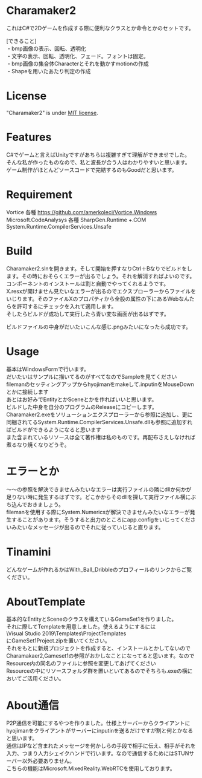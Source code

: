 # Charamaker2

これはC#で2Dゲームを作成する際に便利なクラスとか命令とかのセットです。

[できること]<br>
・bmp画像の表示、回転、透明化<br>
・文字の表示、回転、透明化、フェード。フォントは固定。<br>
・bmp画像の集合体Characterとそれを動かすmotionの作成<br>
・Shapeを用いたあたり判定の作成<br>

# License
 
"Charamaker2" is under [MIT license](https://en.wikipedia.org/wiki/MIT_License).
# Features
C#でゲームと言えばUnityですがあちらは複雑すぎて理解ができませでした。<br>
そんな私が作ったものなので、私と波長が合う人はわかりやすいと思います。<br>
ゲーム制作がほとんどソースコードで完結するのもGoodだと思います。

# Requirement
Vortice 各種
https://github.com/amerkoleci/Vortice.Windows
Microsoft.CodeAnalysys 各種
SharpGen.Runtime +.COM
System.Runtime.CompilerServices.Unsafe 


# Build

Charamaker2.slnを開きます。そして開始を押すなりCtrl＋Bなりでビルドをします。その時におそらくエラーが出るでしょう。それを解消すればよいのです。<br>
コンポーネントのインストールは割と自動でやってくれるようです。<br>
X.resxが開けません見たいなエラーが出るのでエクスプローラーからファイルをいじります。そのファイルXのプロパティから全般の属性の下にあるWebなんたらを許可するにチェックを入れて適用します。<br>
そしたらビルドが成功して実行したら青い変な画面が出るはずです。<br>

ビルドファイルの中身がだいたいこんな感じ.pngみたいになったら成功です。<br>


# Usage

基本はWindowsFormで行います。<br>
だいたいはサンプルに描いてるのがすべてなのでSampleを見てください<br>
filemanのセッティングアップからhyojimanをmakeして.inputinをMouseDownとかに接続します<br>
あとはお好みでEntityとかSceneとかを作ればいいと思います。<br>
ビルドした中身を自分のプログラムのReleaseにコピーします。<br>
Charamaker2.exeをソリューションエクスプローラーから参照に追加し、更に同梱されてるSystem.Runtime.CompilerServices.Unsafe.dllも参照に追加すればビルドができるようになると思います<br>
また含まれているリソースは全て著作権は私のものです。再配布さえしなければ煮るなり焼くなりどうぞ。

# エラーとか
～～の参照を解決できませんみたいなエラーは実行ファイルの隣にdllか何かが足りない時に発生するはずです。どこかからそのdllを探して実行ファイル横にぶち込んでおきましょう。<br>
filemanを使用する際にSystem.Numericsが解決できませんみたいなエラーが発生することがあります。そうすると出力のところにapp.configをいじってくださいみたいなメッセージが出るのでそれに従っていじると直ります。


# Tinamini

どんなゲームが作れるかはWith_Ball_Dribbleのプロフィールのリンクからご覧ください。

# AboutTemplate

基本的なEntityとSceneのクラスを構えているGameSet1を作りました。<br>
それに際してTemplateを用意しました。使えるようにするには
<br>
\Visual Studio 2019\Templates\ProjectTemplates
<br>
にGameSet1Project.zipを置いてください。<br>
それをもとに新規プロジェクトを作成すると、インストールとかしてないのでCharamakaer2,Gameset1の参照がおかしなことになってると思います。なのでResource内の同名のファイルに参照を変更してあげてください<br>
Resourceの中にリソースフォルダ群を置いといてあるのでそちらも.exeの横においてご活用ください。


# About通信
P2P通信を可能にするやつを作りました。仕様上サーバーからクライアントにhyojimanをクライアントがサーバーにinputinを送るだけですが割と何とかなると思います。<br>
通信はIPなど含まれたメッセージを何かしらの手段で相手に伝え、相手がそれを入力、つまり人力シェイクハンドで行います。なので通信するためにはSTUNサーバー以外必要ありません。<br>
こちらの機能はMicrosoft.MixedReality.WebRTCを使用しております。<br>




